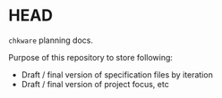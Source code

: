 # HEAD 

`chkware` planning docs.

Purpose of this repository to store following:

- Draft / final version of specification files by iteration
- Draft / final version of project focus, etc